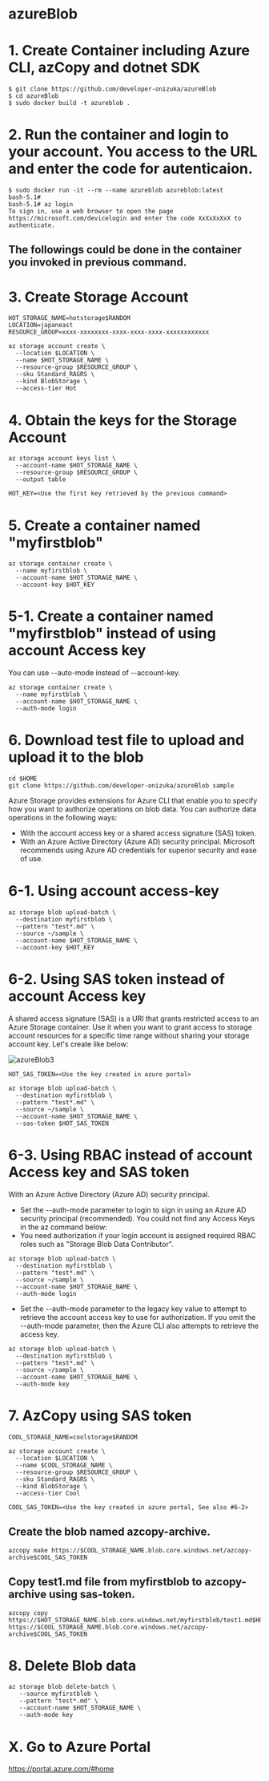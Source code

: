 # azureBlob

# 1. Create Container including Azure CLI, azCopy and dotnet SDK
```
$ git clone https://github.com/developer-onizuka/azureBlob
$ cd azureBlob
$ sudo docker build -t azureblob .
```

# 2. Run the container and login to your account. You access to the URL and enter the code for autenticaion.
```
$ sudo docker run -it --rm --name azureblob azureblob:latest
bash-5.1# 
bash-5.1# az login
To sign in, use a web browser to open the page https://microsoft.com/devicelogin and enter the code XxXxXxXxX to authenticate.
```

The followings could be done in the container you invoked in previous command.
---

# 3. Create Storage Account
```
HOT_STORAGE_NAME=hotstorage$RANDOM
LOCATION=japaneast
RESOURCE_GROUP=xxxx-xxxxxxxx-xxxx-xxxx-xxxx-xxxxxxxxxxxx
```
```
az storage account create \
  --location $LOCATION \
  --name $HOT_STORAGE_NAME \
  --resource-group $RESOURCE_GROUP \
  --sku Standard_RAGRS \
  --kind BlobStorage \
  --access-tier Hot
```

# 4. Obtain the keys for the Storage Account
```
az storage account keys list \
  --account-name $HOT_STORAGE_NAME \
  --resource-group $RESOURCE_GROUP \
  --output table
```
```
HOT_KEY=<Use the first key retrieved by the previous command>
```

# 5. Create a container named "myfirstblob"
```
az storage container create \
  --name myfirstblob \
  --account-name $HOT_STORAGE_NAME \
  --account-key $HOT_KEY
```

# 5-1. Create a container named "myfirstblob" instead of using account Access key
You can use --auto-mode instead of --account-key.
```
az storage container create \
  --name myfirstblob \
  --account-name $HOT_STORAGE_NAME \
  --auth-mode login
```

# 6. Download test file to upload and upload it to the blob
```
cd $HOME
git clone https://github.com/developer-onizuka/azureBlob sample
```

Azure Storage provides extensions for Azure CLI that enable you to specify how you want to authorize operations on blob data. You can authorize data operations in the following ways:

- With the account access key or a shared access signature (SAS) token.
- With an Azure Active Directory (Azure AD) security principal. Microsoft recommends using Azure AD credentials for superior security and ease of use.

# 6-1. Using account access-key
```
az storage blob upload-batch \
  --destination myfirstblob \
  --pattern "test*.md" \
  --source ~/sample \
  --account-name $HOT_STORAGE_NAME \
  --account-key $HOT_KEY
```

# 6-2. Using SAS token instead of account Access key
A shared access signature (SAS) is a URI that grants restricted access to an Azure Storage container. Use it when you want to grant access to storage account resources for a specific time range without sharing your storage account key. Let's create like below:

![azureBlob3](https://github.com/developer-onizuka/azureBlob/blob/master/azureBlob3.png)

```
HOT_SAS_TOKEN=<Use the key created in azure portal>
```
```
az storage blob upload-batch \
  --destination myfirstblob \
  --pattern "test*.md" \
  --source ~/sample \
  --account-name $HOT_STORAGE_NAME \
  --sas-token $HOT_SAS_TOKEN
```

# 6-3. Using RBAC instead of account Access key and SAS token
With an Azure Active Directory (Azure AD) security principal.

- Set the --auth-mode parameter to login to sign in using an Azure AD security principal (recommended). You could not find any Access Keys in the az command below:
- You need authorization if your login account is assigned required RBAC roles such as "Storage Blob Data Contributor".
```
az storage blob upload-batch \
  --destination myfirstblob \
  --pattern "test*.md" \
  --source ~/sample \
  --account-name $HOT_STORAGE_NAME \
  --auth-mode login
```

- Set the --auth-mode parameter to the legacy key value to attempt to retrieve the account access key to use for authorization. If you omit the --auth-mode parameter, then the Azure CLI also attempts to retrieve the access key.
```
az storage blob upload-batch \
  --destination myfirstblob \
  --pattern "test*.md" \
  --source ~/sample \
  --account-name $HOT_STORAGE_NAME \
  --auth-mode key
```

# 7. AzCopy using SAS token
```
COOL_STORAGE_NAME=coolstorage$RANDOM
```
```
az storage account create \
  --location $LOCATION \
  --name $COOL_STORAGE_NAME \
  --resource-group $RESOURCE_GROUP \
  --sku Standard_RAGRS \
  --kind BlobStorage \
  --access-tier Cool
```
```
COOL_SAS_TOKEN=<Use the key created in azure portal, See also #6-2>
```

Create the blob named azcopy-archive.
---
```
azcopy make https://$COOL_STORAGE_NAME.blob.core.windows.net/azcopy-archive$COOL_SAS_TOKEN
```

Copy test1.md file from myfirstblob to azcopy-archive using sas-token.
---
```
azcopy copy https://$HOT_STORAGE_NAME.blob.core.windows.net/myfirstblob/test1.md$HOT_SAS_TOKEN https://$COOL_STORAGE_NAME.blob.core.windows.net/azcopy-archive$COOL_SAS_TOKEN
```


# 8. Delete Blob data
```
az storage blob delete-batch \
   --source myfirstblob \
   --pattern "test*.md" \
   --account-name $HOT_STORAGE_NAME \
   --auth-mode key
```

# X. Go to Azure Portal
https://portal.azure.com/#home

